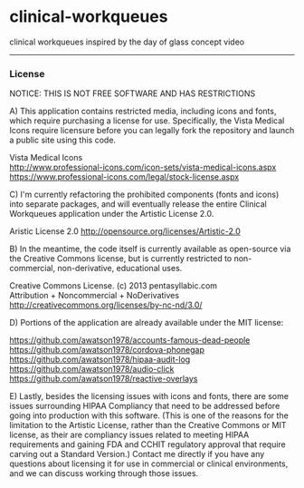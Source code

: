 clinical-workqueues
===================

clinical workqueues inspired by the day of glass concept video

------------------------
### License

NOTICE:  THIS IS NOT FREE SOFTWARE AND HAS RESTRICTIONS

A)  This application contains restricted media, including icons and fonts, which require purchasing a license for use.  Specifically, the Vista Medical Icons require licensure before you can legally fork the repository and launch a public site using this code.
 
  Vista Medical Icons  
  http://www.professional-icons.com/icon-sets/vista-medical-icons.aspx  
  https://www.professional-icons.com/legal/stock-license.aspx

C)  I'm currently refactoring the prohibited components (fonts and icons) into separate packages, and will eventually release the entire Clinical Workqueues application under the Artistic License 2.0.  

  Aristic License 2.0
  http://opensource.org/licenses/Artistic-2.0


B)  In the meantime, the code itself is currently available as open-source via the Creative Commons license, but is currently restricted to non-commercial, non-derivative, educational uses.  

  Creative Commons License. (c) 2013 pentasyllabic.com  
  Attribution + Noncommercial + NoDerivatives  
  http://creativecommons.org/licenses/by-nc-nd/3.0/  
  

D)  Portions of the application are already available under the MIT license:

  https://github.com/awatson1978/accounts-famous-dead-people  
  https://github.com/awatson1978/cordova-phonegap  
  https://github.com/awatson1978/hipaa-audit-log  
  https://github.com/awatson1978/audio-click  
  https://github.com/awatson1978/reactive-overlays  


E)  Lastly, besides the licensing issues with icons and fonts, there are some issues surrounding HIPAA Compliancy that need to be addressed before going into production with this software.  (This is one of the reasons for the limitation to the Artistic License, rather than the Creative Commons or MIT license, as their are compliancy issues related to meeting HIPAA requirements and gaining FDA and CCHIT regulatory approval that require carving out a Standard Version.)  Contact me directly if you have any questions about licensing it for use in commercial or clinical environments, and we can discuss working through those issues.  





